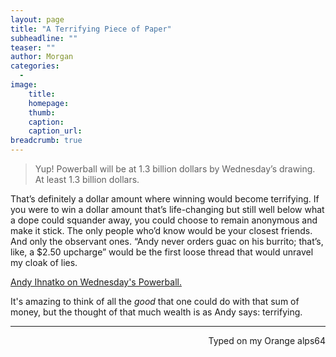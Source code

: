 ```yaml
---
layout: page
title: "A Terrifying Piece of Paper"
subheadline: ""
teaser: ""
author: Morgan
categories:
  -
image:
    title:
    homepage:
    thumb:
    caption:
    caption_url:
breadcrumb: true
---
```


> Yup! Powerball will be at 1.3 billion dollars by Wednesday’s drawing. At least 1.3 billion dollars.  
>  
That’s definitely a dollar amount where winning would become terrifying. If you were to win a dollar amount that’s life-changing but still well below what a dope could squander away, you could choose to remain anonymous and make it stick. The only people who’d know would be your closest friends. And only the observant ones. “Andy never orders guac on his burrito; that’s, like, a $2.50 upcharge” would be the first loose thread that would unravel my cloak of lies.

[Andy Ihnatko on Wednesday's Powerball.](http://ihnatko.com/2016/01/10/who-wants-to-be-a-billionaire/)

It's amazing to think of all the _good_ that one could do with that sum of money, but the thought of that much wealth is as Andy says: terrifying.

 ---
<p align="right">Typed on my Orange alps64</p>

